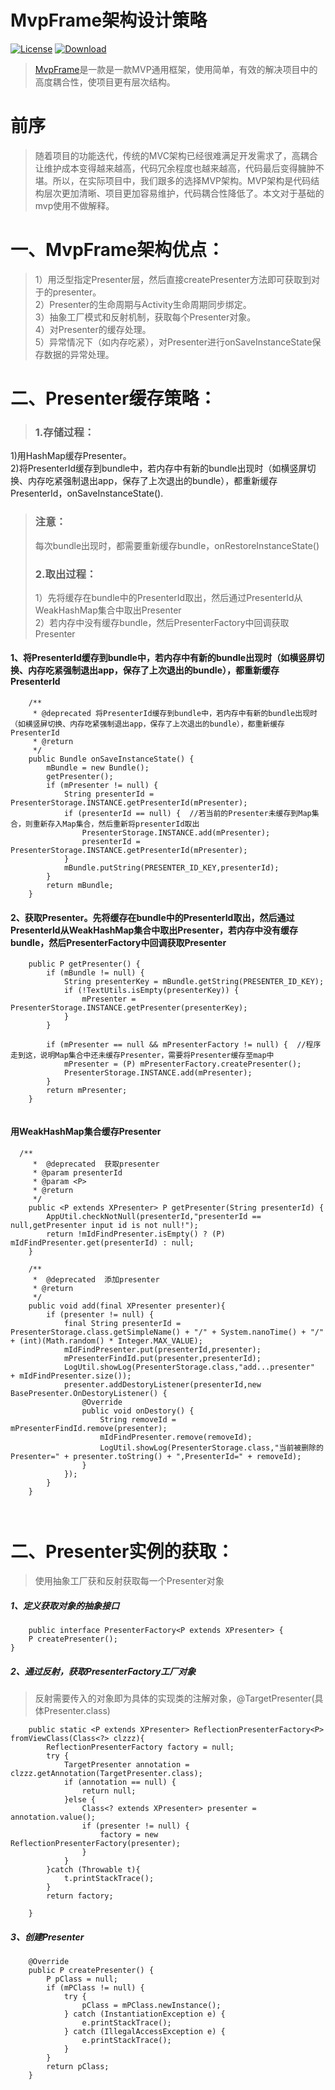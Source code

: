 
# MvpFrame架构设计策略
[![License](https://img.shields.io/badge/license-Apache%202-green.svg)](https://www.apache.org/licenses/LICENSE-2.0) [![Download](https://api.bintray.com/packages/alinlibrary/alinbanner/bannerview/images/download.svg) ](https://bintray.com/alinlibrary/alinbanner/bannerview/_latestVersion)

> [MvpFrame](https://github.com/Alin520/MvpFrame)是一款是一款MVP通用框架，使用简单，有效的解决项目中的高度耦合性，使项目更有层次结构。 




# 前序

>随着项目的功能迭代，传统的MVC架构已经很难满足开发需求了，高耦合让维护成本变得越来越高，代码冗余程度也越来越高，代码最后变得臃肿不堪。所以，在实际项目中，我们跟多的选择MVP架构。MVP架构是代码结构层次更加清晰、项目更加容易维护，代码耦合性降低了。本文对于基础的mvp使用不做解释。

# 一、MvpFrame架构优点：
>	1）用泛型指定Presenter层，然后直接createPresenter方法即可获取到对于的presenter。</br>
	2）Presenter的生命周期与Activity生命周期同步绑定。</br>
	3）抽象工厂模式和反射机制，获取每个Presenter对象。</br>
	4）对Presenter的缓存处理。</br>
	5）异常情况下（如内存吃紧），对Presenter进行onSaveInstanceState保存数据的异常处理。</br>


# 二、Presenter缓存策略：
> ### 1.存储过程：
   1)用HashMap缓存Presenter。</br>
   2)将PresenterId缓存到bundle中，若内存中有新的bundle出现时（如横竖屏切换、内存吃紧强制退出app，保存了上次退出的bundle），都重新缓存PresenterId，onSaveInstanceState().</br>
> ###  注意：
>   每次bundle出现时，都需要重新缓存bundle，onRestoreInstanceState()</br>
> ###  2.取出过程：
>   1）先将缓存在bundle中的PresenterId取出，然后通过PresenterId从WeakHashMap集合中取出Presenter</br>
>   2）若内存中没有缓存bundle，然后PresenterFactory中回调获取Presenter</br>

#### 1、将PresenterId缓存到bundle中，若内存中有新的bundle出现时（如横竖屏切换、内存吃紧强制退出app，保存了上次退出的bundle），都重新缓存PresenterId
```
    /**
     * @deprecated 将PresenterId缓存到bundle中，若内存中有新的bundle出现时（如横竖屏切换、内存吃紧强制退出app，保存了上次退出的bundle），都重新缓存PresenterId
     * @return
     */
    public Bundle onSaveInstanceState() {
        mBundle = new Bundle();
        getPresenter();
        if (mPresenter != null) {
            String presenterId = PresenterStorage.INSTANCE.getPresenterId(mPresenter);
            if (presenterId == null) {  //若当前的Presenter未缓存到Map集合，则重新存入Map集合，然后重新将presenterId取出
                PresenterStorage.INSTANCE.add(mPresenter);
                presenterId = PresenterStorage.INSTANCE.getPresenterId(mPresenter);
            }
            mBundle.putString(PRESENTER_ID_KEY,presenterId);
        }
        return mBundle;
    }

```

#### 2、获取Presenter。先将缓存在bundle中的PresenterId取出，然后通过PresenterId从WeakHashMap集合中取出Presenter，若内存中没有缓存bundle，然后PresenterFactory中回调获取Presenter
```
    public P getPresenter() {
        if (mBundle != null) {
            String presenterKey = mBundle.getString(PRESENTER_ID_KEY);
            if (!TextUtils.isEmpty(presenterKey)) {
                mPresenter = PresenterStorage.INSTANCE.getPresenter(presenterKey);
            }
        }

        if (mPresenter == null && mPresenterFactory != null) {  //程序走到这，说明Map集合中还未缓存Presenter，需要将Presenter缓存至map中
            mPresenter = (P) mPresenterFactory.createPresenter();
            PresenterStorage.INSTANCE.add(mPresenter);
        }
        return mPresenter;
    }
    
```
#### 用WeakHashMap集合缓存Presenter
```
  /**
     *  @deprecated  获取presenter
     * @param presenterId
     * @param <P>
     * @return
     */
    public <P extends XPresenter> P getPresenter(String presenterId) {
        AppUtil.checkNotNull(presenterId,"presenterId == null,getPresenter input id is not null!");
        return !mIdFindPresenter.isEmpty() ? (P) mIdFindPresenter.get(presenterId) : null;
    }

    /**
     *  @deprecated  添加presenter
     * @return
     */
    public void add(final XPresenter presenter){
        if (presenter != null) {
            final String presenterId = PresenterStorage.class.getSimpleName() + "/" + System.nanoTime() + "/" + (int)(Math.random() * Integer.MAX_VALUE);
            mIdFindPresenter.put(presenterId,presenter);
            mPresenterFindId.put(presenter,presenterId);
            LogUtil.showLog(PresenterStorage.class,"add...presenter"  + mIdFindPresenter.size());
            presenter.addDestoryListener(presenterId,new BasePresenter.OnDestoryListener() {
                @Override
                public void onDestory() {
                    String removeId = mPresenterFindId.remove(presenter);
                    mIdFindPresenter.remove(removeId);
                    LogUtil.showLog(PresenterStorage.class,"当前被删除的Presenter=" + presenter.toString() + ",PresenterId=" + removeId);
                }
            });
        }
    }

    
```

# 二、Presenter实例的获取：
>使用抽象工厂获和反射获取每一个Presenter对象

##### 1、定义获取对象的抽象接口
```
    public interface PresenterFactory<P extends XPresenter> {
    P createPresenter();
}

```

##### 2、通过反射，获取PresenterFactory工厂对象
>反射需要传入的对象即为具体的实现类的注解对象，@TargetPresenter(具体Presenter.class)
```
    public static <P extends XPresenter> ReflectionPresenterFactory<P> fromViewClass(Class<?> clzzz){
        ReflectionPresenterFactory factory = null;
        try {
            TargetPresenter annotation = clzzz.getAnnotation(TargetPresenter.class);
            if (annotation == null) {
                return null;
            }else {
                Class<? extends XPresenter> presenter = annotation.value();
                if (presenter != null) {
                    factory = new ReflectionPresenterFactory(presenter);
                }
            }
        }catch (Throwable t){
            t.printStackTrace();
        }
        return factory;

    }

```
##### 3、创建Presenter
```
    @Override
    public P createPresenter() {
        P pClass = null;
        if (mPClass != null) {
            try {
                pClass = mPClass.newInstance();
            } catch (InstantiationException e) {
                e.printStackTrace();
            } catch (IllegalAccessException e) {
                e.printStackTrace();
            }
        }
        return pClass;
    }

```